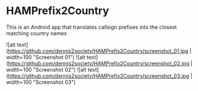 # HAMPrefix2Country
This is an Android app that translates callsign prefixes into the closest matching country names

![alt text](https://github.com/dennis2society/HAMPrefix2Country/screenshot_01.jpg | width=100 "Screenshot 01")
![alt text](https://github.com/dennis2society/HAMPrefix2Country/screenshot_02.jpg | width=100 "Screenshot 02")
![alt text](https://github.com/dennis2society/HAMPrefix2Country/screenshot_03.jpg | width=100 "Screenshot 03")

